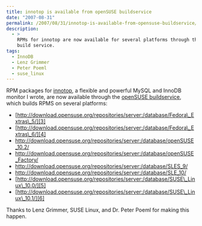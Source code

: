 ```yaml
---
title: innotop is available from openSUSE buildservice
date: "2007-08-31"
permalink: /2007/08/31/innotop-is-available-from-opensuse-buildservice/
description:
  - >
    RPMs for innotop are now available for several platforms through the openSUSE
    build service.
tags:
  - InnoDB
  - Lenz Grimmer
  - Peter Poeml
  - suse_linux
---
```

RPM packages for [innotop][1], a flexible and powerful MySQL and InnoDB monitor I wrote, are now available through the [openSUSE buildservice][2], which builds RPMS on several platforms:

*   [http://download.opensuse.org/repositories/server:/database/Fedora\_Extras\_5/][3]
*   [http://download.opensuse.org/repositories/server:/database/Fedora\_Extras\_6/][4]
*   <http://download.opensuse.org/repositories/server:/database/openSUSE_10.2/>
*   <http://download.opensuse.org/repositories/server:/database/openSUSE_Factory/>
*   <http://download.opensuse.org/repositories/server:/database/SLES_9/>
*   <http://download.opensuse.org/repositories/server:/database/SLE_10/>
*   [http://download.opensuse.org/repositories/server:/database/SUSE\_Linux\_10.0/][5]
*   [http://download.opensuse.org/repositories/server:/database/SUSE\_Linux\_10.1/][6]

Thanks to Lenz Grimmer, SUSE Linux, and Dr. Peter Poeml for making this happen.

 [1]: http://code.google.com/p/innotop/
 [2]: http://build.opensuse.org/
 [3]: http://download.opensuse.org/repositories/server:/database/Fedora_Extras_5/
 [4]: http://download.opensuse.org/repositories/server:/database/Fedora_Extras_6/
 [5]: http://download.opensuse.org/repositories/server:/database/SUSE_Linux_10.0/
 [6]: http://download.opensuse.org/repositories/server:/database/SUSE_Linux_10.1/
